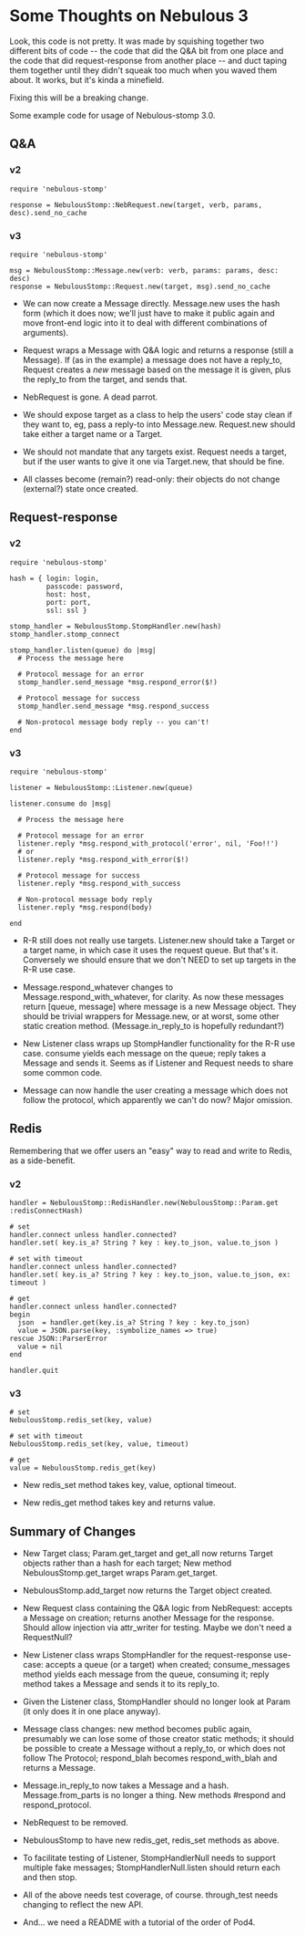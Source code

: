 Some Thoughts on Nebulous 3
===========================

Look, this code is not pretty.  It was made by squishing together two different bits of code -- the
code that did the Q&A bit from one place and the code that did request-response from another place
-- and duct taping them together until they didn't squeak too much when you waved them about.
It works, but it's kinda a minefield.

Fixing this will be a breaking change.


Some example code for usage of Nebulous-stomp 3.0.


Q&A
---

### v2 ###

    require 'nebulous-stomp'

    response = NebulousStomp::NebRequest.new(target, verb, params, desc).send_no_cache


### v3 ###

    require 'nebulous-stomp'

    msg = NebulousStomp::Message.new(verb: verb, params: params, desc: desc)
    response = NebulousStomp::Request.new(target, msg).send_no_cache

* We can now create a Message directly. Message.new uses the hash form (which it does now; we'll
  just have to make it public again and move front-end logic into it to deal with different
  combinations of arguments).

* Request wraps a Message with Q&A logic and returns a response (still a Message). If (as in the
  example) a message does not have a reply_to, Request creates a *new* message based on the message
  it is given, plus the reply_to from the target, and sends that.

* NebRequest is gone. A dead parrot.

* We should expose target as a class to help the users' code stay clean if they want to, eg, pass a
  reply-to into Message.new.  Request.new should take either a target name or a Target. 

* We should not mandate that any targets exist. Request needs a target, but if the user wants to
  give it one via Target.new, that should be fine.

* All classes become (remain?) read-only: their objects do not change (external?) state once
  created.



Request-response
----------------

### v2 ###

    require 'nebulous-stomp'

    hash = { login: login,
             passcode: password,
             host: host,
             port: port,
             ssl: ssl }

    stomp_handler = NebulousStomp.StompHandler.new(hash)
    stomp_handler.stomp_connect

    stomp_handler.listen(queue) do |msg|
      # Process the message here

      # Protocol message for an error
      stomp_handler.send_message *msg.respond_error($!)

      # Protocol message for success
      stomp_handler.send_message *msg.respond_success

      # Non-protocol message body reply -- you can't!
    end


### v3 ###

    require 'nebulous-stomp'

    listener = NebulousStomp::Listener.new(queue)

    listener.consume do |msg|

      # Process the message here

      # Protocol message for an error
      listener.reply *msg.respond_with_protocol('error', nil, 'Foo!!')
      # or
      listener.reply *msg.respond_with_error($!)

      # Protocol message for success
      listener.reply *msg.respond_with_success

      # Non-protocol message body reply
      listener.reply *msg.respond(body)

    end

* R-R still does not really use targets. Listener.new should take a Target or a target name, in
  which case it uses the request queue. But that's it. Conversely we should ensure that we don't
  NEED to set up targets in the R-R use case.

* Message.respond_whatever changes to Message.respond_with_whatever, for clarity. As now these
  messages return [queue, message] where message is a new Message object. They should be trivial
  wrappers for Message.new, or at worst, some other static creation method. (Message.in_reply_to is
  hopefully redundant?)

* New Listener class wraps up StompHandler functionality for the R-R use case. consume yields each
  message on the queue; reply takes a Message and sends it.  Seems as if Listener and Request needs
  to share some common code.

* Message can now handle the user creating a message which does not follow the protocol, which
  apparently we can't do now? Major omission.


Redis
-----

Remembering that we offer users an "easy" way to read and write to Redis, as a side-benefit.

### v2 ###

    handler = NebulousStomp::RedisHandler.new(NebulousStomp::Param.get :redisConnectHash)

    # set
    handler.connect unless handler.connected?
    handler.set( key.is_a? String ? key : key.to_json, value.to_json )

    # set with timeout
    handler.connect unless handler.connected?
    handler.set( key.is_a? String ? key : key.to_json, value.to_json, ex: timeout )

    # get
    handler.connect unless handler.connected?
    begin
      json  = handler.get(key.is_a? String ? key : key.to_json)
      value = JSON.parse(key, :symbolize_names => true)
    rescue JSON::ParserError
      value = nil
    end

    handler.quit


### v3 ###

    # set
    NebulousStomp.redis_set(key, value)

    # set with timeout
    NebulousStomp.redis_set(key, value, timeout)

    # get
    value = NebulousStomp.redis_get(key)


* New redis_set method takes key, value, optional timeout.

* New redis_get method takes key and returns value.


Summary of Changes
------------------

* New Target class; Param.get_target and get_all now returns Target objects rather than a hash for
  each target; New method NebulousStomp.get_target wraps Param.get_target.

* NebulousStomp.add_target now returns the Target object created.

* New Request class containing the Q&A logic from NebRequest: accepts a Message on creation;
  returns another Message for the response. Should allow injection via attr_writer for testing.
  Maybe we don't need a RequestNull?

* New Listener class wraps StompHandler for the request-response use-case: accepts a queue (or a
  target) when created; consume_messages method yields each message from the queue, consuming it;
  reply method takes a Message and sends it to its reply_to.

* Given the Listener class, StompHandler should no longer look at Param (it only does it in one
  place anyway).

* Message class changes: new method becomes public again, presumably we can lose some of those
  creator static methods; it should be possible to create a Message without a reply_to, or which
  does not follow The Protocol; respond_blah becomes respond_with_blah and returns a Message.

* Message.in_reply_to now takes a Message and a hash. Message.from_parts is no longer a thing. New
  methods #respond and respond_protocol.

* NebRequest to be removed.

* NebulousStomp to have new redis_get, redis_set methods as above.

* To facilitate testing of Listener, StompHandlerNull needs to support multiple fake messages;
  StompHandlerNull.listen should return each and then stop.

* All of the above needs test coverage, of course. through_test needs changing to reflect the new
  API.

* And... we need a README with a tutorial of the order of Pod4. 

